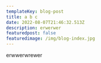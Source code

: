 ```yaml
---
templateKey: blog-post
title: a b c
date: 2022-08-07T21:46:32.513Z
description: erwerwer
featuredpost: false
featuredimage: /img/blog-index.jpg
---
```

erwwerwrewer